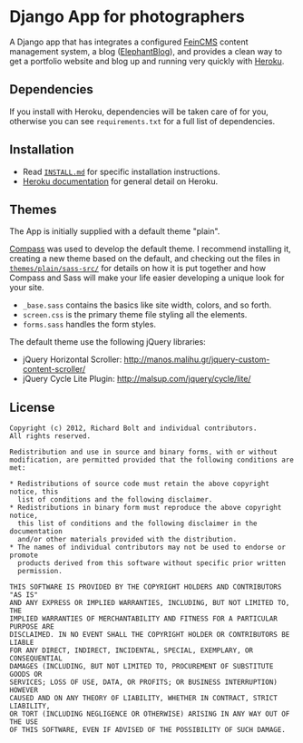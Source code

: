 Django App for photographers
============================

A Django app that has integrates a configured
[FeinCMS](http://www.feincms.org/)
content management system, a blog
([ElephantBlog](https://github.com/feincms/feincms-elephantblog)), and
provides a clean way to get a portfolio website and blog up and running
very quickly with [Heroku](http://www.heroku.com/).


Dependencies
------------

If you install with Heroku, dependencies will be taken care of for you,
otherwise you can see `requirements.txt` for a full list of dependencies.

Installation
------------

* Read [`INSTALL.md`](https://github.com/richardbolt/django-photographer/tree/master/INSTALL.md) for specific installation instructions.
* [Heroku documentation](https://devcenter.heroku.com/articles/quickstart) for general detail on Heroku.

Themes
------

The App is initially supplied with a default theme "plain".

[Compass](http://compass-style.org/) was used to develop the default theme.
I recommend installing it, creating a new theme based on the default, and
checking out the files in [`themes/plain/sass-src/`](https://github.com/richardbolt/django-photographer/tree/master/themes/plain/sass-src) for details on how it is
put together and how Compass and Sass will make your life easier developing
a unique look for your site.

* `_base.sass` contains the basics like site width, colors, and so forth.
* `screen.css` is the primary theme file styling all the elements.
* `forms.sass` handles the form styles.

The default theme use the following jQuery libraries:

* jQuery Horizontal Scroller: http://manos.malihu.gr/jquery-custom-content-scroller/
* jQuery Cycle Lite Plugin: http://malsup.com/jquery/cycle/lite/

License
-------

```
Copyright (c) 2012, Richard Bolt and individual contributors.
All rights reserved.

Redistribution and use in source and binary forms, with or without
modification, are permitted provided that the following conditions are met:

* Redistributions of source code must retain the above copyright notice, this
  list of conditions and the following disclaimer.
* Redistributions in binary form must reproduce the above copyright notice,
  this list of conditions and the following disclaimer in the documentation
  and/or other materials provided with the distribution.
* The names of individual contributors may not be used to endorse or promote
  products derived from this software without specific prior written
  permission.

THIS SOFTWARE IS PROVIDED BY THE COPYRIGHT HOLDERS AND CONTRIBUTORS "AS IS"
AND ANY EXPRESS OR IMPLIED WARRANTIES, INCLUDING, BUT NOT LIMITED TO, THE
IMPLIED WARRANTIES OF MERCHANTABILITY AND FITNESS FOR A PARTICULAR PURPOSE ARE
DISCLAIMED. IN NO EVENT SHALL THE COPYRIGHT HOLDER OR CONTRIBUTORS BE LIABLE
FOR ANY DIRECT, INDIRECT, INCIDENTAL, SPECIAL, EXEMPLARY, OR CONSEQUENTIAL
DAMAGES (INCLUDING, BUT NOT LIMITED TO, PROCUREMENT OF SUBSTITUTE GOODS OR
SERVICES; LOSS OF USE, DATA, OR PROFITS; OR BUSINESS INTERRUPTION) HOWEVER
CAUSED AND ON ANY THEORY OF LIABILITY, WHETHER IN CONTRACT, STRICT LIABILITY,
OR TORT (INCLUDING NEGLIGENCE OR OTHERWISE) ARISING IN ANY WAY OUT OF THE USE
OF THIS SOFTWARE, EVEN IF ADVISED OF THE POSSIBILITY OF SUCH DAMAGE.
```